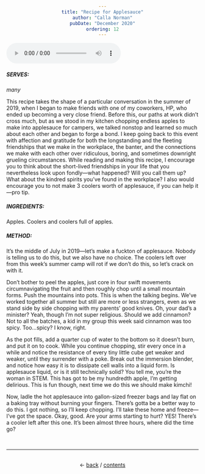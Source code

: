 ```yaml
---
title: "Recipe for Applesauce"
author: "Calla Norman"
pubDate: "December 2020"
ordering: 12
---
```


<style>
h1, h3, h4 {color: rgb(10, 97, 0);}
div {text-align: center;}
</style>

<audio controls src="/assets/zine/z3/Applesauce.m4a">
<a href="/assets/zine/z3/Applesauce.m4a">Download audio</a>
</audio>

##### SERVES:

_many_

This recipe takes the shape of a particular conversation in the summer of 2019, when I began to make friends with one of my coworkers, HP, who ended up becoming a very close friend. Before this, our paths at work didn’t cross much, but as we stood in my kitchen chopping endless apples to make into applesauce for campers, we talked nonstop and learned so much about each other and began to forge a bond. I keep going back to this event with affection and gratitude for both the longstanding and the fleeting friendships that we make in the workplace, the banter, and the connections we make with each other over ridiculous, boring, and sometimes downright grueling circumstances. While reading and making this recipe, I encourage you to think about the short-lived friendships in your life that you nevertheless look upon fondly—what happened? Will you call them up? What about the kindred spirits you’ve found in the workplace? I also would encourage you to not make 3 coolers worth of applesauce, if you can help it—pro tip.

##### INGREDIENTS:

Apples. Coolers and coolers full of apples.

##### METHOD:

It’s the middle of July in 2019—let’s make a fuckton of applesauce. Nobody is telling us to do this, but we also have no choice. The coolers left over from this week’s summer camp will rot if we don’t do this, so let’s crack on with it.

Don’t bother to peel the apples, just core in four swift movements circumnavigating the fruit and then roughly chop until a small mountain forms. Push the mountains into pots. This is when the talking begins. We’ve worked together all summer but still are more or less strangers, even as we stand side by side chopping with my parents’ good knives. Oh, your dad’s a minister? Yeah, though I’m not super religious. Should we add cinnamon? Not to all the batches, a kid in my group this week said cinnamon was too spicy. Too…spicy? I know, right.

As the pot fills, add a quarter cup of water to the bottom so it doesn’t burn, and put it on to cook. While you continue chopping, stir every once in a while and notice the resistance of every tiny little cube get weaker and weaker, until they surrender with a poke. Break out the immersion blender, and notice how easy it is to dissipate cell walls into a liquid form. Is applesauce liquid, or is it still technically solid? You tell me, you’re the woman in STEM. This has got to be my hundredth apple, I’m getting delirious. This is fun though, next time we do this we should make kimchi!

Now, ladle the hot applesauce into gallon-sized freezer bags and lay flat on a baking tray without burning your fingers. There’s gotta be a better way to do this. I got nothing, so I’ll keep chopping. I’ll take these home and freeze—I’ve got the space. Okay, good. Are your arms starting to hurt? YES! There’s a cooler left after this one. It’s been almost three hours, where did the time go?

<br>
<hr>
<br>
<div>
← <a href="/zine/z3/11-mechanics-of-gratitude">back</a> /
<a href="/zine/z3">contents</a>
</div>
<br>